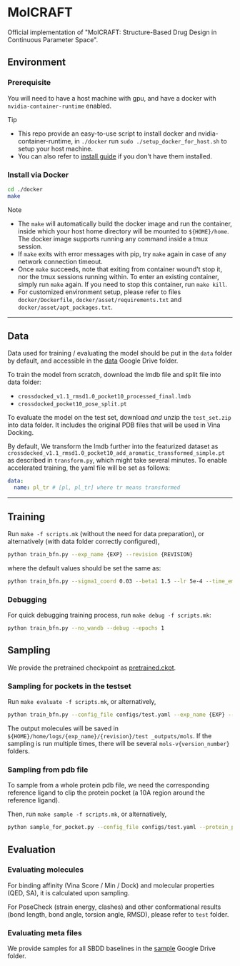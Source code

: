 # MolCRAFT

Official implementation of "MolCRAFT: Structure-Based Drug Design in Continuous Parameter Space".


## Environment

### Prerequisite
You will need to have a host machine with gpu, and have a docker with `nvidia-container-runtime` enabled.

> [!TIP]
> - This repo provide an easy-to-use script to install docker and nvidia-container-runtime, in `./docker` run `sudo ./setup_docker_for_host.sh` to setup your host machine.
> - You can also refer to [install guide](https://docs.nvidia.com/datacenter/cloud-native/container-toolkit/latest/install-guide.html) if you don't have them installed.


### Install via Docker
```bash
cd ./docker
make
```

> [!NOTE]
> - The `make` will automatically build the docker image and run the container, inside which your host home directory will be mounted to `${HOME}/home`. The docker image supports running any command inside a tmux session.
> - If `make` exits with error messages with pip, try `make` again in case of any network connection timeout. 
> - Once `make` succeeds, note that exiting from container wound't stop it, nor the tmux sessions running within. To enter an existing container, simply run `make` again. If you need to stop this container, run `make kill`.
> - For customized environment setup, please refer to files `docker/Dockerfile`, `docker/asset/requirements.txt` and `docker/asset/apt_packages.txt`. 


-----
## Data
Data used for training / evaluating the model should be put in the `data` folder by default, and accessible in the [data](https://drive.google.com/drive/folders/16KiwfMGUIk4a6mNU20GnUd0ah-mjNlhC?usp=share_link) Google Drive folder.

To train the model from scratch, download the lmdb file and split file into data folder:
* `crossdocked_v1.1_rmsd1.0_pocket10_processed_final.lmdb`
* `crossdocked_pocket10_pose_split.pt`

To evaluate the model on the test set, download _and_ unzip the `test_set.zip` into data folder. It includes the original PDB files that will be used in Vina Docking.

By default, We transform the lmdb further into the featurized dataset as `crossdocked_v1.1_rmsd1.0_pocket10_add_aromatic_transformed_simple.pt` as described in `transform.py`, which might take several minutes. To enable accelerated training, the yaml file will be set as follows:

```yaml
data:
  name: pl_tr # [pl, pl_tr] where tr means transformed
```

---
## Training
Run `make -f scripts.mk` (without the need for data preparation), or alternatively (with data folder correctly configured),
```bash
python train_bfn.py --exp_name {EXP} --revision {REVISION}
```

where the default values should be set the same as:
```bash
python train_bfn.py --sigma1_coord 0.03 --beta1 1.5 --lr 5e-4 --time_emb_dim 1 --epochs 15 --max_grad_norm Q --destination_prediction True --use_discrete_t True --num_samples 10 --sampling_strategy end_back_pmf
```

### Debugging
For quick debugging training process, run `make debug -f scripts.mk`:
```bash
python train_bfn.py --no_wandb --debug --epochs 1
```

## Sampling
We provide the pretrained checkpoint as [pretrained.ckpt](https://drive.google.com/file/d/1a1laBFYRNqaMpcS3Id0L0R6XoLEk4gDG/view?usp=share_link). 
### Sampling for pockets in the testset
Run `make evaluate -f scripts.mk`, or alternatively,
```bash
python train_bfn.py --config_file configs/test.yaml --exp_name {EXP} --revision {REVISION} --test_only --num_samples {NUM_MOLS_PER_POCKET} --sample_steps 100
```

The output molecules will be saved in `${HOME}/home/logs/{exp_name}/{revision}/test
_outputs/mols`. If the sampling is run multiple times, there will be several `mols-v{version_number}` folders.

### Sampling from pdb file
To sample from a whole protein pdb file, we need the corresponding reference ligand to clip the protein pocket (a 10A region around the reference ligand).

Then, run `make sample -f scripts.mk`, or alternatively,
```bash
python sample_for_pocket.py --config_file configs/test.yaml --protein_path {PDB_ID}_protein.pdb --ligand_path {PDB_ID}_molecule.sdf
```

## Evaluation
### Evaluating molecules
For binding affinity (Vina Score / Min / Dock) and molecular properties (QED, SA), it is calculated upon sampling.

For PoseCheck (strain energy, clashes) and other conformational results (bond length, bond angle, torsion angle, RMSD), please refer to `test` folder.

### Evaluating meta files
We provide samples for all SBDD baselines in the [sample](https://drive.google.com/drive/folders/16KiwfMGUIk4a6mNU20GnUd0ah-mjNlhC?usp=share_link) Google Drive folder. 